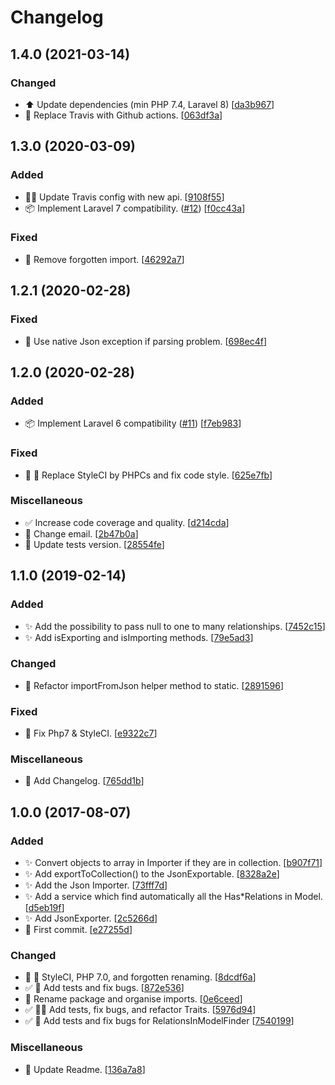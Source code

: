 # Changelog


<a name="1.4.0"></a>
## 1.4.0 (2021-03-14)

### Changed

- ⬆️ Update dependencies (min PHP 7.4, Laravel 8) [[da3b967](https://github.com/mathieutu/laravel-json-syncer/commit/da3b9673b5438f4d680c280dbb778d835f145b44)]
- 👷 Replace Travis with Github actions. [[063df3a](https://github.com/mathieutu/laravel-json-syncer/commit/063df3ab2989a13725ef34c3af4a268a81b58341)]


<a name="1.3.0"></a>
## 1.3.0 (2020-03-09)

### Added

- 👷‍♂️ Update Travis config with new api. [[9108f55](https://github.com/mathieutu/laravel-json-syncer/commit/9108f5532c7ee4e14bfc2111e451e0bc1ab3bba4)]
- 📦 Implement Laravel 7 compatibility. ([#12](https://github.com/mathieutu/laravel-json-syncer/issues/12)) [[f0cc43a](https://github.com/mathieutu/laravel-json-syncer/commit/f0cc43a9a7814482b9273fa4117b1c5508b78006)]

### Fixed

- 💚 Remove forgotten import. [[46292a7](https://github.com/mathieutu/laravel-json-syncer/commit/46292a7521f6848cf1949b7403377fccb7138819)]


<a name="1.2.1"></a>
## 1.2.1 (2020-02-28)

### Fixed

- 🐛 Use native Json exception if parsing problem. [[698ec4f](https://github.com/mathieutu/laravel-json-syncer/commit/698ec4f6e3db505448d1eb5ef18d91102baec582)]


<a name="1.2.0"></a>
## 1.2.0 (2020-02-28)

### Added

- 📦 Implement Laravel 6 compatibility ([#11](https://github.com/mathieutu/laravel-json-syncer/issues/11)) [[f7eb983](https://github.com/mathieutu/laravel-json-syncer/commit/f7eb9835a735f60dc191353cbd4b282a20eea481)]

### Fixed

- 💚 🎨 Replace StyleCI by PHPCs and fix code style. [[625e7fb](https://github.com/mathieutu/laravel-json-syncer/commit/625e7fbbd9c36752eab94048740bd50a5f0dc449)]

### Miscellaneous

- ✅ Increase code coverage and quality. [[d214cda](https://github.com/mathieutu/laravel-json-syncer/commit/d214cdacd2428e888c21151ed8901cb44b25b237)]
- 📝 Change email. [[2b47b0a](https://github.com/mathieutu/laravel-json-syncer/commit/2b47b0aeb8536d3ef14ff7f1ddb16a4cce8b252c)]
- 👷 Update tests version. [[28554fe](https://github.com/mathieutu/laravel-json-syncer/commit/28554fec34262e2ec957f8c81950fb25d789f2bc)]


<a name="1.1.0"></a>
## 1.1.0 (2019-02-14)

### Added

- ✨ Add the possibility to pass null to one to many relationships. [[7452c15](https://github.com/mathieutu/laravel-json-syncer/commit/7452c15bbec7faa9fd4d1ad1ddc951fe01b77412)]
- ✨ Add isExporting and isImporting methods. [[79e5ad3](https://github.com/mathieutu/laravel-json-syncer/commit/79e5ad36c60153ad84176f31c74e7628f53d272d)]

### Changed

- 🎨 Refactor importFromJson helper method to static. [[2891596](https://github.com/mathieutu/laravel-json-syncer/commit/28915961e9fc93f175522a01c60b6553be6491a5)]

### Fixed

- 💚 Fix Php7 & StyleCI. [[e9322c7](https://github.com/mathieutu/laravel-json-syncer/commit/e9322c7913022fd8c40a88fe57f81cb62e5fec17)]

### Miscellaneous

- 📝 Add Changelog. [[765dd1b](https://github.com/mathieutu/laravel-json-syncer/commit/765dd1ba198458fe55db10d7032def068f58247d)]


<a name="1.0.0"></a>
## 1.0.0 (2017-08-07)

### Added

- ✨ Convert objects to array in Importer if they are in collection. [[b907f71](https://github.com/mathieutu/laravel-json-syncer/commit/b907f7173960e42583d0b45f5376c99b193fecfb)]
- ✨ Add exportToCollection() to the JsonExportable. [[8328a2e](https://github.com/mathieutu/laravel-json-syncer/commit/8328a2e66fcb20920e05c40e707bc42358084d52)]
- ✨ Add the Json Importer. [[73fff7d](https://github.com/mathieutu/laravel-json-syncer/commit/73fff7d19cf76a45adc4973cc5b90671398c01d3)]
- ✨ Add a service which find automatically all the Has*Relations in Model. [[d5eb19f](https://github.com/mathieutu/laravel-json-syncer/commit/d5eb19f218a213fd30c75c5a59530fdd9aa023e6)]
- ✨ Add JsonExporter. [[2c5266d](https://github.com/mathieutu/laravel-json-syncer/commit/2c5266d9fc146e6320febff0473eab33ee0b0c84)]
- 🎉 First commit. [[e27255d](https://github.com/mathieutu/laravel-json-syncer/commit/e27255d6165df2fe5b71e77f96c6fd0f7aee5590)]

### Changed

- 💚 🎨 StyleCI,  PHP 7.0, and forgotten renaming. [[8dcdf6a](https://github.com/mathieutu/laravel-json-syncer/commit/8dcdf6afc6629a065f16502a37f56d14b3ea6059)]
- ✅ 🐛 Add tests and fix bugs. [[872e536](https://github.com/mathieutu/laravel-json-syncer/commit/872e536b245d53ac3a5e644101148ee3c2b3403e)]
- 🎨 Rename package and organise imports. [[0e6ceed](https://github.com/mathieutu/laravel-json-syncer/commit/0e6ceed2a303ffb42b298c0b5a42844a8678ce6e)]
- ✅ 🐛🎨 Add tests, fix bugs, and refactor Traits. [[5976d94](https://github.com/mathieutu/laravel-json-syncer/commit/5976d94fe03baf7d3b3f1b93e33d98351a5fa00f)]
- ✅ 🐛 Add tests and fix bugs for RelationsInModelFinder [[7540199](https://github.com/mathieutu/laravel-json-syncer/commit/7540199967e27ca73e862944c7e921809d93238a)]

### Miscellaneous

- 📝 Update Readme. [[136a7a8](https://github.com/mathieutu/laravel-json-syncer/commit/136a7a82ded1eb230ca1138d6094a163549a70fc)]


